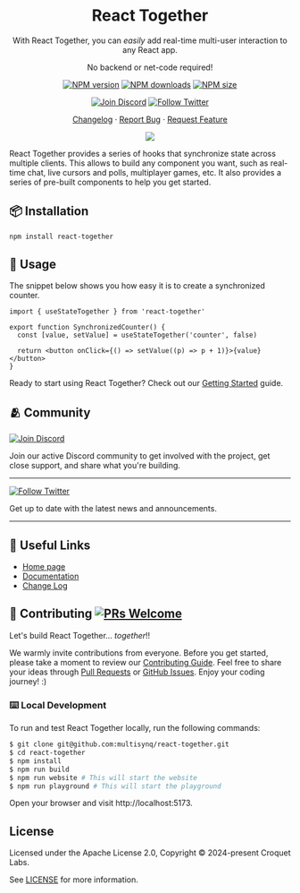 <div align="center"><a name="readme-top"></a>

# React Together

With React Together, you can _easily_ add real-time multi-user interaction to any React app.

No backend or net-code required!

[![NPM version][npm-image]][npm-url]
[![NPM downloads][download-image]][download-url]
[![NPM size][size-image]][size-url]

  <!-- [![License][license-image]][license-url] -->

[![Join Discord][discord-image]][discord-url]
[![Follow Twitter][twitter-image]][twitter-url]

[Changelog](./react-together/CHANGELOG.md) · [Report Bug][github-issues-url] · [Request Feature][github-issues-url]

![](https://raw.githubusercontent.com/andreasbm/readme/master/assets/lines/rainbow.png)

[npm-image]: https://img.shields.io/npm/v/react-together.svg
[npm-url]: https://www.npmjs.com/package/react-together
[download-image]: https://img.shields.io/npm/dm/react-together.svg?style=flat-square
[download-url]: https://npmjs.org/package/react-together
[twitter-image]: https://img.shields.io/twitter/follow/Multisynq.svg?label=Multisynq
[twitter-url]: https://twitter.com/Multisynq
[size-image]: https://img.shields.io/bundlephobia/minzip/react-together?label=size
[size-url]: https://bundlephobia.com/result?p=react-together
[discord-image]: https://img.shields.io/badge/Join%20our%20Discord-7289da
[discord-url]: https://multisynq.io/discord
[github-issues-url]: https://new-issue.ant.design

  <!-- [license-image]: https://img.shields.io/npm/l/react-together.svg
  [license-url]: https://github.com/multisynq/react-together/blob/main/LICENSE -->

</div>

React Together provides a series of hooks that synchronize state across multiple clients.
This allows to build any component you want, such as real-time chat, live cursors and polls, multiplayer games, etc.
It also provides a series of pre-built components to help you get started.

## 📦 Installation

```bash
npm install react-together
```

## 🔨 Usage

The snippet below shows you how easy it is to create a synchronized counter.

```tsx
import { useStateTogether } from 'react-together'

export function SynchronizedCounter() {
  const [value, setValue] = useStateTogether('counter', false)

  return <button onClick={() => setValue((p) => p + 1)}>{value}</button>
}
```

Ready to start using React Together? Check out our [Getting Started](https://react-together.dev/getting-started) guide.

## 🫂 Community

[![Join Discord][discord-image]][discord-url]

Join our active Discord community to get involved with the project, get close support, and share what you're building.

---

[![Follow Twitter][twitter-image]][twitter-url]

Get up to date with the latest news and announcements.

---

<!-- [![Join Discord][discord-image]][discord-url]
[![Follow Twitter][twitter-image]][twitter-url] -->

## 🔗 Useful Links

- [Home page](https://react-together.dev/)
- [Documentation](https://react-together.dev/docs)
- [Change Log](./react-together/CHANGELOG.md)

## 🤝 Contributing [![PRs Welcome](https://img.shields.io/badge/PRs-welcome-brightgreen.svg?style=flat-square)](http://makeapullrequest.com)

Let's build React Together... _together_!!

We warmly invite contributions from everyone. Before you get started, please take a moment to review our [Contributing Guide](https://reacttogether.dev/#/contributing). Feel free to share your ideas through [Pull Requests](https://github.com/multisynq/react-together/pulls) or [GitHub Issues](https://github.com/multisynq/react-together/issues). Enjoy your coding journey! :)

### ⌨️ Local Development

To run and test React Together locally, run the following commands:

```bash
$ git clone git@github.com:multisynq/react-together.git
$ cd react-together
$ npm install
$ npm run build
$ npm run website # This will start the website
$ npm run playground # This will start the playground
```

Open your browser and visit http://localhost:5173.

## License

Licensed under the Apache License 2.0, Copyright © 2024-present Croquet Labs.

See [LICENSE](./LICENSE) for more information.
